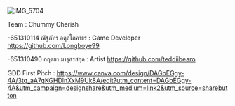 ![IMG_5704](https://github.com/user-attachments/assets/88e812bb-b98b-4c8a-be2b-91f9dac1814d)

Team : Chummy Cherish

  -651310114 ณัฐภัทร อดุลโภคาธร : Game Developer https://github.com/Longboye99

  -651310490 กฤตยา มาธุสรสกุล : Artist https://github.com/teddiibearo

GDD First Pitch : https://www.canva.com/design/DAGbEGgy-4A/3tq_aA7gKGHDlnXxM9Uk8A/edit?utm_content=DAGbEGgy-4A&utm_campaign=designshare&utm_medium=link2&utm_source=sharebutton
